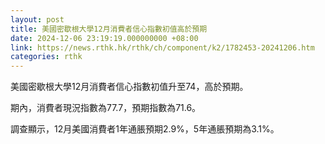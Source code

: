 ```yaml
---
layout: post
title: 美國密歇根大學12月消費者信心指數初值高於預期
date: 2024-12-06 23:19:19.000000000 +08:00
link: https://news.rthk.hk/rthk/ch/component/k2/1782453-20241206.htm
categories: rthk
---
```


美國密歇根大學12月消費者信心指數初值升至74，高於預期。

期內，消費者現況指數為77.7，預期指數為71.6。

調查顯示，12月美國消費者1年通脹預期2.9%，5年通脹預期為3.1%。
